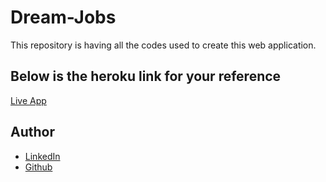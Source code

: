 # Dream-Jobs
This repository is having all the codes used to create this web application.

## Below is the heroku link for your reference 

[Live App](https://rissh.github.io/Dream-Jobs/)

## Author

- [LinkedIn](https://www.linkedin.com/in/rishikesh-jagadale-331812207/)
- [Github](https://github.com/rissh)
